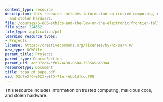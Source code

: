```yaml
---
content_type: resource
description: This resource includes information on trusted computing, malicious code,
  and stolen hardware.
file: /courses/6-805-ethics-and-the-law-on-the-electronic-frontier-fall-2005/02d7e3f6e823e9f571afebb1dfccc798_tcpa_pd_pape.pdf
file_size: 224652
file_type: application/pdf
learning_resource_types:
- Projects
license: https://creativecommons.org/licenses/by-nc-sa/4.0/
ocw_type: OCWFile
parent_title: Projects
parent_type: CourseSection
parent_uid: 4cc37cd4-cf07-ae38-060e-3365a90eb3a4
resourcetype: Document
title: tcpa_pd_pape.pdf
uid: 02d7e3f6-e823-e9f5-71af-ebb1dfccc798
---
```

This resource includes information on trusted computing, malicious code, and stolen hardware.